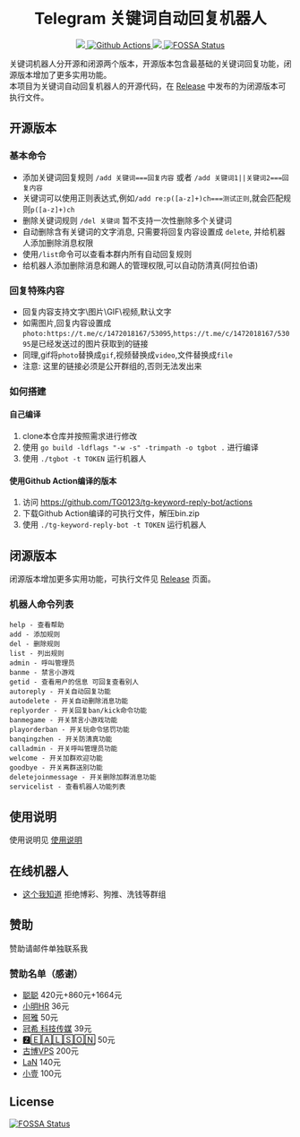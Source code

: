 ﻿<h1 align="center">
  <br>Telegram 关键词自动回复机器人<br>
</h1>


<p align="center">
  <a href="https://goreportcard.com/report/github.com/TG0123/tg-keyword-reply-bot">
    <img src="https://goreportcard.com/badge/github.com/TG0123/tg-keyword-reply-bot?style=flat-square">
  </a>
  <a href="https://github.com/TG0123/tg-keyword-reply-bot/actions">
    <img src="https://img.shields.io/github/workflow/status/TG0123/tg-keyword-reply-bot/Go?style=flat-square" alt="Github Actions">
  </a>
  <a href="https://github.com/TG0123/tg-keyword-reply-bot/releases">
    <img src="https://img.shields.io/github/release/TG0123/tg-keyword-reply-bot/all.svg?style=flat-square">
  </a>
  <a href="https://app.fossa.io/projects/git%2Bgithub.com%2FTG0123%2Ftg-keyword-reply-bot?ref=badge_shield">
      <img src="https://app.fossa.io/api/projects/git%2Bgithub.com%2FTG0123%2Ftg-keyword-reply-bot.svg?type=shield" alt="FOSSA Status">
  </a>
</p>

关键词机器人分开源和闭源两个版本，开源版本包含最基础的关键词回复功能，闭源版本增加了更多实用功能。                 
本项目为关键词自动回复机器人的开源代码，在 [Release](https://github.com/TG0123/tg-keyword-reply-bot/releases) 中发布的为闭源版本可执行文件。

## 开源版本

### 基本命令
- 添加关键词回复规则 `/add 关键词===回复内容` 或者 `/add 关键词1||关键词2===回复内容` 
- 关键词可以使用正则表达式,例如`/add re:p([a-z]+)ch===测试正则`,就会匹配规则`p([a-z]+)ch`  
- 删除关键词规则 `/del 关键词` 暂不支持一次性删除多个关键词
- 自动删除含有关键词的文字消息, 只需要将回复内容设置成 `delete`, 并给机器人添加删除消息权限
- 使用`/list`命令可以查看本群内所有自动回复规则
- 给机器人添加删除消息和踢人的管理权限,可以自动防清真(阿拉伯语)

### 回复特殊内容
- 回复内容支持文字\图片\GIF\视频,默认文字
- 如需图片,回复内容设置成`photo:https://t.me/c/1472018167/53095`,`https://t.me/c/1472018167/53095`是已经发送过的图片获取到的链接
- 同理,gif将`photo`替换成`gif`,视频替换成`video`,文件替换成`file`
- 注意: 这里的链接必须是公开群组的,否则无法发出来

### 如何搭建
#### 自己编译
1. clone本仓库并按照需求进行修改
2. 使用 `go build -ldflags "-w -s" -trimpath -o tgbot .` 进行编译
3. 使用 `./tgbot -t TOKEN` 运行机器人

#### 使用Github Action编译的版本
1. 访问 https://github.com/TG0123/tg-keyword-reply-bot/actions
2. 下载Github Action编译的可执行文件，解压bin.zip
3. 使用 `./tg-keyword-reply-bot -t TOKEN` 运行机器人


## 闭源版本
闭源版本增加更多实用功能，可执行文件见 [Release](https://github.com/TG0123/tg-keyword-reply-bot/releases) 页面。

### 机器人命令列表
```
help - 查看帮助
add - 添加规则
del - 删除规则
list - 列出规则
admin - 呼叫管理员
banme - 禁言小游戏
getid - 查看用户的信息 可回复查看别人
autoreply - 开关自动回复功能
autodelete - 开关自动删除消息功能
replyorder - 开关回复ban/kick命令功能
banmegame - 开关禁言小游戏功能
playorderban - 开关玩命令惩罚功能
banqingzhen - 开关防清真功能
calladmin - 开关呼叫管理员功能
welcome - 开关加群欢迎功能
goodbye - 开关离群送别功能
deletejoinmessage - 开关删除加群消息功能
servicelist - 查看机器人功能列表
```

## 使用说明
使用说明见 [使用说明](https://lgf.im/posts/coding/telegram-keyword-reply-bot/)

## 在线机器人
- [这个我知道](https://t.me/keyword_reply_bot)  拒绝博彩、狗推、洗钱等群组                 

## 赞助
赞助请邮件单独联系我

### 赞助名单（感谢）
- [聪聪](https://t.me/congcong) 420元+860元+1664元
- [小明HR](https://t.me/xuezha) 36元
- [阿雅](https://t.me/alin0524) 50元 
- [冠希 科技传媒](https://t.me/a12399999) 39元
- [🆉🄴🄰🄻🅂🄾🄽](https://t.me/zealson) 50元
- [古博VPS](https://t.me/guboorg) 200元
- [LaN](https://t.me/BGdfd) 140元
- [小壹](https://t.me/fuqianghome) 100元

## License
[![FOSSA Status](https://app.fossa.io/api/projects/git%2Bgithub.com%2FTG0123%2Ftg-keyword-reply-bot.svg?type=large)](https://app.fossa.io/projects/git%2Bgithub.com%2FTG0123%2Ftg-keyword-reply-bot?ref=badge_large)
